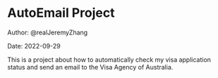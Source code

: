 # AutoEmail Project
Author: @realJeremyZhang

Date: 2022-09-29
 
 This is a project about how to automatically check my visa application status and send an email to the Visa Agency of Australia.


  
  